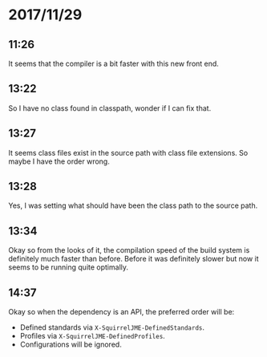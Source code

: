 # 2017/11/29

## 11:26

It seems that the compiler is a bit faster with this new front end.

## 13:22

So I have no class found in classpath, wonder if I can fix that.

## 13:27

It seems class files exist in the source path with class file extensions.
So maybe I have the order wrong.

## 13:28

Yes, I was setting what should have been the class path to the source path.

## 13:34

Okay so from the looks of it, the compilation speed of the build system is
definitely much faster than before. Before it was definitely slower but now
it seems to be running quite optimally.

## 14:37

Okay so when the dependency is an API, the preferred order will be:

 * Defined standards via `X-SquirrelJME-DefinedStandards`.
 * Profiles via `X-SquirrelJME-DefinedProfiles`.
 * Configurations will be ignored.
